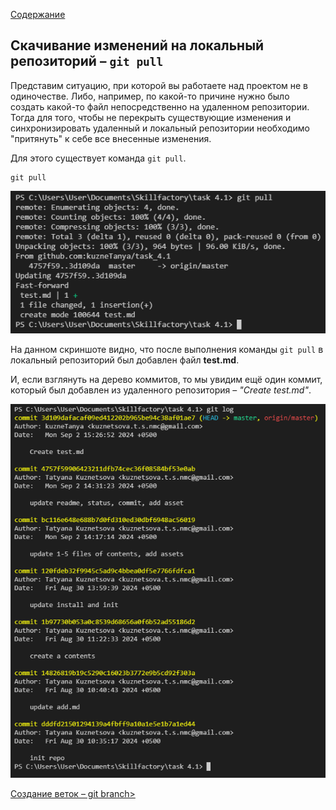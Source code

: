 [Содержание](./readme.md)

## Скачивание изменений на локальный репозиторий – `git pull`

Представим ситуацию, при которой вы работаете над проектом не в одиночестве. Либо, например, по какой-то причине нужно было создать какой-то файл непосредственно на удаленном репозитории. Тогда для того, чтобы не перекрыть существующие изменения и синхронизировать удаленный и локальный репозитории необходимо "притянуть" к себе все внесенные изменения.

Для этого существует команда `git pull`.

```
git pull
```

![git pull](./assets/pull_test.PNG)

На данном скриншоте видно, что после выполнения команды `git pull` в локальный репозиторий был добавлен файл **test.md**.

И, если взглянуть на дерево коммитов, то мы увидим ещё один коммит, который был добавлен из удаленного репозитория – *"Create test.md"*.

![git log after pull](./assets/log_2.PNG)

[Создание веток – git branch>](./branch.md)
